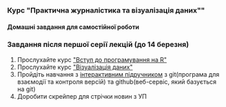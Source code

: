 ### Курс "Практична журналістика та візуалізація даних"" 
#### Домашні завдання для самостійної роботи


### Завдання після першої серії лекцій (до 14 березня)

1. Прослухайте курс ["Вступ до програмування на R"](https://www.datacamp.com/courses/free-introduction-to-r)
2. Прослухайте курс ["Візуалізація даних"](https://courses.prometheus.org.ua/courses/IRF/DV101/2016_T3/about)
3. Пройдіть навчання з [інтерактивним підручником](https://try.github.io) з git(програма для взаємодії та контроля версій) та github(веб-сервіс, який базується на git) 
4. Доробити скрейпер для стрічки новин з УП



